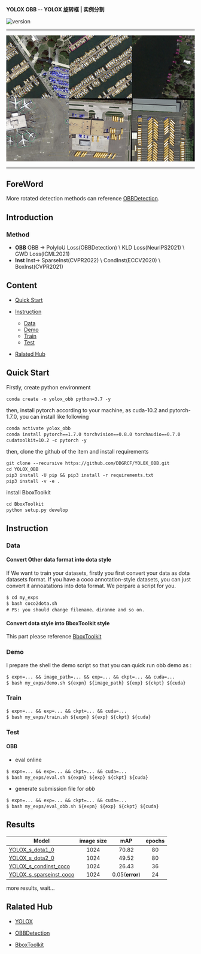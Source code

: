**YOLOX OBB -- YOLOX 旋转框 | 实例分割**

![version](https://img.shields.io/badge/release_version-1.1.0-bule)
***
<img align=center>![result_vis](./assets/obb/vis_resize.png)
***

## **ForeWord**
  More rotated detection methods can reference [OBBDetection](https://github.com/jbwang1997/OBBDetection.git). 
## **Introduction**

### Method
* **OBB** OBB -> PolyIoU Loss(OBBDetection) \ KLD Loss(NeurIPS2021) \ GWD Loss(ICML2021)
* **Inst** Inst-> SparseInst(CVPR2022) \ CondInst(ECCV2020) \ BoxInst(CVPR2021)

## **Content**

- [Quick&nbsp;Start](#Quick&nbsp;Start)
- [Instruction](#Instruction)
  - [Data](#Data)
  - [Demo](#Demo)
  - [Train](#Train)
  - [Test](#Test)

- [Ralated&nbsp;Hub](#Ralated&nbsp;Hub)

## **Quick&nbsp;Start**

Firstly, create python environment

```shell
conda create -n yolox_obb python=3.7 -y
```
then, install pytorch according to your machine, as cuda-10.2 and pytorch-1.7.0, you can install like following
```shell
conda activate yolox_obb
conda install pytorch==1.7.0 torchvision==0.8.0 torchaudio==0.7.0 cudatoolkit=10.2 -c pytorch -y
```
then, clone the github of the item and install requirements

```shell
git clone --recursive https://github.com/DDGRCF/YOLOX_OBB.git
cd YOLOX_OBB
pip3 install -U pip && pip3 install -r requirements.txt
pip3 install -v -e .
```
install BboxToolkit
```shell
cd BboxToolkit
python setup.py develop
```
## **Instruction**
### **Data**
#### **Convert Other data format into dota style**
If We want to train your datasets, firstly you first convert your data as dota datasets format. If you have a coco annotation-style datasets, you can just convert it annoatations into dota format. We perpare a script for you.
```shell
$ cd my_exps
$ bash coco2dota.sh
# PS: you should change filename、diranme and so on.
```
#### **Convert dota style into  BboxToolkit style**
This part please reference [BboxToolkit](./BboxToolkit/USAGE.md)


### **Demo**
I prepare the shell the demo script so that you can quick run obb demo as :
```shell
$ expn=... && image_path=... && exp=... && ckpt=... && cuda=...
$ bash my_exps/demo.sh ${expn} ${image_path} ${exp} ${ckpt} ${cuda}
```
 
### **Train**
```shell
$ expn=... && exp=... && ckpt=... && cuda=...
$ bash my_exps/train.sh ${expn} ${exp} ${ckpt} ${cuda}
```
### **Test**
#### **OBB**
* eval online
```shell
$ expn=... && exp=... && ckpt=... && cuda=...
$ bash my_exps/eval.sh ${expn} ${exp} ${ckpt} ${cuda} 
```
* generate submission file for *obb*
```shell
$ expn=... && exp=... && ckpt=... && cuda=...
$ bash my_exps/eval_obb.sh ${expn} ${exp} ${ckpt} ${cuda} 
```
## **Results**
|Model | image size | mAP | epochs |
| ------        |:---:  |  :---: |  :---: |
|[YOLOX_s_dota1_0](./exps/example/yolox_obb/yolox_s_dota1_0.py) |1024  | 70.82 | 80 |
|[YOLOX_s_dota2_0](./exps/example/yolox_obb/yolox_s_dota2_0.py) |1024  | 49.52 | 80 |
|[YOLOX_s_condinst_coco](./exps/example/yolox_obb/yolox_s_dota2_0.py) |1024  | 26.43 | 36 |
|[YOLOX_s_sparseinst_coco](./exps/example/yolox_obb/yolox_s_dota2_0.py) |1024  | 0.05(**error**) | 24 |
more results, wait...
## **Ralated&nbsp;Hub**

- [YOLOX](https://github.com/Megvii-BaseDetection/YOLOX.git)

- [OBBDetection](https://github.com/jbwang1997/OBBDetection.git)

- [BboxToolkit](https://github.com/jbwang1997/BboxToolkit.git)
